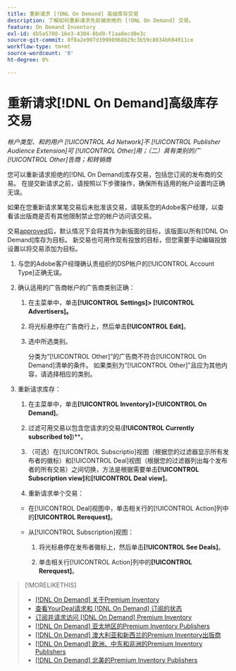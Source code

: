 ```yaml
---
title: 重新请求 [!DNL On Demand] 高级库存交易
description: 了解如何重新请求先前被拒绝的 [!DNL On Demand] 交易。
feature: On Demand Inventory
exl-id: db5a5708-16e3-4304-8bd0-f1aa8ecd0e3c
source-git-commit: 0f0a2e907d39900968b29c3b59c8034b604911ce
workflow-type: tm+mt
source-wordcount: '0'
ht-degree: 0%

---
```


# 重新请求[!DNL On Demand]高级库存交易

*帐户类型、和的用户 [!UICONTROL Ad Network]不 [!UICONTROL Publisher Audience Extension]可 [!UICONTROL Other]用；（二）具有类别的广 [!UICONTROL Other]告商；和转销商*

您可以重新请求拒绝的[!DNL On Demand]库存交易，包括您订阅的发布商的交易。 在提交新请求之前，请按照以下步骤操作，确保所有适用的帐户设置均正确无误。

如果在您重新请求某笔交易后未批准该交易，请联系您的Adobe客户经理，以查看该出版商是否有其他限制禁止您的帐户访问该交易。

交易[approved](/help/dsp/inventory/on-demand-inventory-view-status.md)后，默认情况下会将其作为新版面的目标，该版面以所有[!DNL On Demand]库存为目标。 新交易也可用作现有投放的目标，但您需要手动编辑投放设置以将交易添加为目标。

1. 与您的Adobe客户经理确认贵组织的DSP帐户的[!UICONTROL Account Type]正确无误。

1. 确认适用的广告商帐户的广告商类别正确：

   1. 在主菜单中，单击&#x200B;**[!UICONTROL Settings]> [!UICONTROL Advertisers]。**

   1. 将光标悬停在广告商行上，然后单击&#x200B;**[!UICONTROL Edit]**。

   1. 选中所选类别。

      分类为“[!UICONTROL Other]”的广告商不符合[!UICONTROL On Demand]清单的条件。 如果类别为“[!UICONTROL Other]”且应为其他内容，请选择相应的类别<!-- [category](/help/dsp/admin/advertiser-settings.md) -->。

1. 重新请求库存：

   1. 在主菜单中，单击&#x200B;**[!UICONTROL Inventory]>[!UICONTROL On Demand]**。

   1. 过滤可用交易以包含您请求的交易(**[!UICONTROL Currently subscribed to]**)**。

   1. （可选）在[!UICONTROL Subscriptio]视图（根据您的过滤器显示所有发布者的徽标）和[!UICONTROL Deal]视图（根据您的过滤器列出每个发布者的所有交易）之间切换，方法是根据需要单击&#x200B;**[!UICONTROL Subscription view]**&#x200B;和&#x200B;**[!UICONTROL Deal view]**。

   1. 重新请求单个交易：
   * 在[!UICONTROL Deal]视图中，单击相关行的[!UICONTROL Action]列中的&#x200B;**[!UICONTROL Rerequest]**。

   * 从[!UICONTROL Subscription]视图：

      1. 将光标悬停在发布者徽标上，然后单击&#x200B;**[!UICONTROL See Deals]**。

      1. 单击相关行[!UICONTROL Action]列中的&#x200B;**[!UICONTROL Rerequest]**。


>[!MORELIKETHIS]
>
>* [ [!DNL On Demand] 关于Premium Inventory](on-demand-inventory-about.md)
>* [查看YourDeal请求和 [!DNL On Demand] 订阅的状态](on-demand-inventory-view-status.md)
>* [订阅并请求访问 [!DNL On Demand] Premium Inventory](on-demand-inventory-subscribe.md)
>* [[!DNL On Demand] 亚太地区的Premium Inventory Publishers](on-demand-inventory-publishers-apac.md)
>* [[!DNL On Demand] 澳大利亚和新西兰的Premium Inventory出版商](on-demand-inventory-publishers-anz.md)
>* [[!DNL On Demand] 欧洲、中东和非洲的Premium Inventory Publishers](on-demand-inventory-publishers-emea.md)
>* [[!DNL On Demand] 北美的Premium Inventory Publishers](on-demand-inventory-publishers-na.md)

